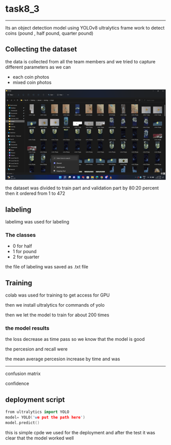 # task8_3

---

Its an object detection model using YOLOv8 ultralytics frame work to detect coins (pound , half pound, quarter pound)

## Collecting the dataset

the data is collected from all the team members and we tried to capture different parameters as we can 

- each coin photos
- mixed coin photos

![Screenshot (28).png](task8_3%2019626b8c8e11453f8e31a4cb531e8405/Screenshot_(28).png)

the dataset was divided to train part and validation part by 80:20 percent then it ordered from 1 to 472 

## labeling

labelimg was used for labeling

### The classes

- 0 for half
- 1 for pound
- 2 for quarter

the file of labeling was saved as .txt file

## Training

colab was used for training to get access for GPU 

then we install ultralytics for commands of yolo 

then we let the model to train for about 200 times 

### the model results

the loss decrease as time pass so we know that the model is good

the percesion and recall were 

the mean average percesion increase by time and was

---

confusion matrix

confidence 

## deployment script

```cpp
from ultralytics import YOLO
model= YOLO('we put the path here')
model.predict()
```

this is simple cpde we used for the deployment and after the test it was clear that the model worked well